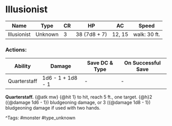 # Illusionist

| Name | Type | CR | HP | AC | Speed |
|------|------|----|----|----|-------|
| Illusionist | Unknown | 3 | 38 (7d8 + 7) | 12, 15 | walk: 30 ft. |

### Actions:

| Ability | Damage | Save DC & Type | On Successful Save |
|---------|--------|----------------|--------------------|
| Quarterstaff | 1d6 - 1 + 1d8 - 1 | - | - |


**Quarterstaff.** {@atk mw} {@hit 1} to hit, reach 5 ft., one target. {@h}2 ({@damage 1d6 - 1}) bludgeoning damage, or 3 ({@damage 1d8 - 1}) bludgeoning damage if used with two hands.

^Tags: #monster #type_unknown